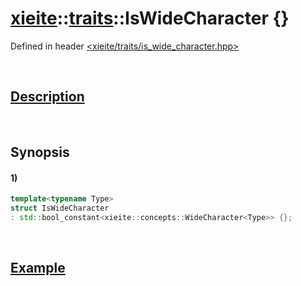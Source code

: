 # [xieite](../../xieite.md)\:\:[traits](../../traits.md)\:\:IsWideCharacter \{\}
Defined in header [<xieite/traits/is_wide_character.hpp>](../../../include/xieite/traits/is_wide_character.hpp)

&nbsp;

## [Description](../concepts/wide_character.md#Description)

&nbsp;

## Synopsis
#### 1)
```cpp
template<typename Type>
struct IsWideCharacter
: std::bool_constant<xieite::concepts::WideCharacter<Type>> {};
```

&nbsp;

## [Example](../concepts/wide_character.md#Example)
